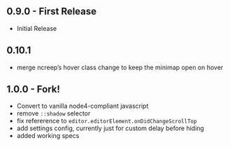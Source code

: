 ## 0.9.0 - First Release
* Initial Release
## 0.10.1
* merge ncreep’s hover class change to keep the minimap open on hover
## 1.0.0 - Fork!
* Convert to vanilla node4-compliant javascript
* remove `::shadow` selector
* fix refererence to `editor.editorElement.onDidChangeScrollTop`
* add settings config, currently just for custom delay before hiding
* added working specs
